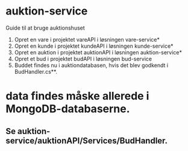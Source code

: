 # auktion-service

Guide til at bruge auktionshuset

1. Opret en vare i projektet vareAPI i løsningen vare-service*
2. Opret en kunde i projektet kundeAPI i løsningen kunde-service*
3. Opret en auktion i projektet auktionAPI i løsningen auktion-service*
4. Opret et bud i projektet budAPI i løsningen bud-service
5. Buddet findes nu i auktiondatabasen, hvis det blev godkendt i BudHandler.cs**.

# data findes måske allerede i MongoDB-databaserne.
## Se auktion-service/auktionAPI/Services/BudHandler.
